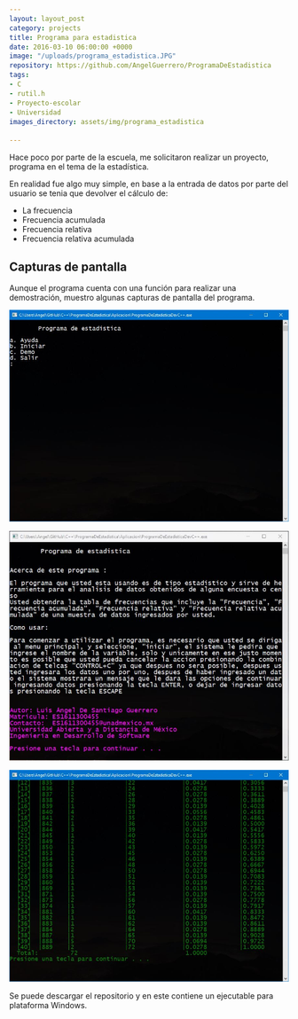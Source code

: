 ```yaml
---
layout: layout_post
category: projects
title: Programa para estadistica
date: 2016-03-10 06:00:00 +0000
image: "/uploads/programa_estadistica.JPG"
repository: https://github.com/AngelGuerrero/ProgramaDeEstadistica
tags:
- C
- rutil.h
- Proyecto-escolar
- Universidad
images_directory: assets/img/programa_estadistica

---
```

Hace poco por parte de la escuela, me solicitaron realizar un proyecto, programa en el tema de la estadística.

En realidad fue algo muy simple, en base a la entrada de datos por parte del usuario se tenia que devolver el cálculo de:

* La frecuencia
* Frecuencia acumulada
* Frecuencia relativa
* Frecuencia relativa acumulada

## Capturas de pantalla

Aunque el programa cuenta con una función para realizar una demostración, muestro algunas capturas de pantalla del programa.

![](/uploads/app_menu.JPG)

![](/uploads/app_ayuda.JPG)

  
![](/uploads/app_demo_abajo.JPG)

Se puede descargar el repositorio y en este contiene un ejecutable para plataforma Windows.